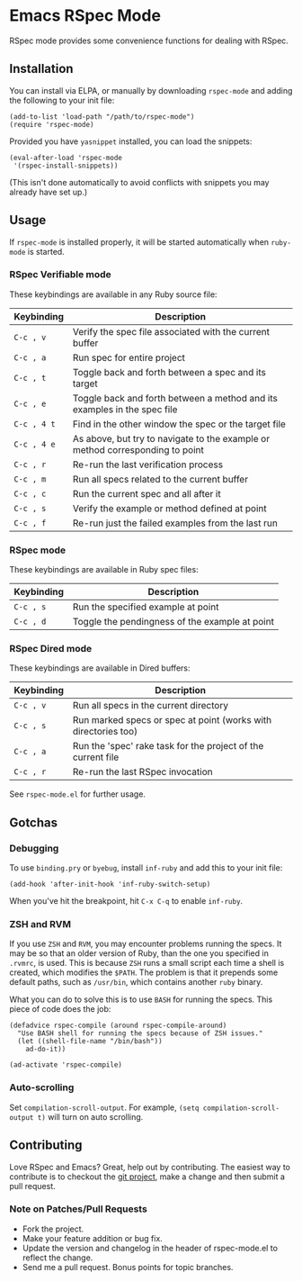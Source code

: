 # Emacs RSpec Mode
RSpec mode provides some convenience functions for dealing with RSpec.

## Installation

You can install via ELPA, or manually by downloading `rspec-mode` and
adding the following to your init file:

```emacs
(add-to-list 'load-path "/path/to/rspec-mode")
(require 'rspec-mode)
```

Provided you have `yasnippet` installed, you can load the snippets:

```emacs
(eval-after-load 'rspec-mode
 '(rspec-install-snippets))
```

(This isn't done automatically to avoid conflicts with snippets you
may already have set up.)

## Usage

If `rspec-mode` is installed properly, it will be started
automatically when `ruby-mode` is started.

### RSpec Verifiable mode

These keybindings are available in any Ruby source file:

Keybinding  | Description                                                                   |
------------|-------------------------------------------------------------------------------|
`C-c , v`   | Verify the spec file associated with the current buffer                       |
`C-c , a`   | Run spec for entire project                                                   |
`C-c , t`   | Toggle back and forth between a spec and its target                           |
`C-c , e`   | Toggle back and forth between a method and its examples in the spec file      |
`C-c , 4 t` | Find in the other window the spec or the target file                          |
`C-c , 4 e` | As above, but try to navigate to the example or method corresponding to point |
`C-c , r`   | Re-run the last verification process                                          |
`C-c , m`   | Run all specs related to the current buffer                                   |
`C-c , c`   | Run the current spec and all after it                                         |
`C-c , s`   | Verify the example or method defined at point                                 |
`C-c , f`   | Re-run just the failed examples from the last run                             |

### RSpec mode

These keybindings are available in Ruby spec files:

Keybinding | Description                                    |
-----------|------------------------------------------------|
`C-c , s`  | Run the specified example at point             |
`C-c , d`  | Toggle the pendingness of the example at point |

### RSpec Dired mode

These keybindings are available in Dired buffers:

Keybinding | Description                                                    |
-----------|----------------------------------------------------------------|
`C-c , v`  | Run all specs in the current directory                         |
`C-c , s`  | Run marked specs or spec at point (works with directories too) |
`C-c , a`  | Run the 'spec' rake task for the project of the current file   |
`C-c , r`  | Re-run the last RSpec invocation                               |

See `rspec-mode.el` for further usage.

## Gotchas
### Debugging

To use `binding.pry` or `byebug`, install `inf-ruby` and add this to
your init file:

```emacs
(add-hook 'after-init-hook 'inf-ruby-switch-setup)
```

When you've hit the breakpoint, hit `C-x C-q` to enable `inf-ruby`.

### ZSH and RVM

If you use `ZSH` and `RVM`, you may encounter problems running the
specs. It may be so that an older version of Ruby, than the one you
specified in `.rvmrc`, is used. This is because `ZSH` runs a small
script each time a shell is created, which modifies the `$PATH`. The
problem is that it prepends some default paths, such as `/usr/bin`,
which contains another `ruby` binary.

What you can do to solve this is to use `BASH` for running the
specs. This piece of code does the job:

```emacs
(defadvice rspec-compile (around rspec-compile-around)
  "Use BASH shell for running the specs because of ZSH issues."
  (let ((shell-file-name "/bin/bash"))
    ad-do-it))

(ad-activate 'rspec-compile)
```

### Auto-scrolling

Set `compilation-scroll-output`. For example, `(setq compilation-scroll-output t)`
will turn on auto scrolling.


## Contributing

Love RSpec and Emacs? Great, help out by contributing. The easiest way
to contribute is to checkout the
[git project](https://github.com/pezra/rspec-mode.git), make a change
and then submit a pull request.

### Note on Patches/Pull Requests

 * Fork the project.
 * Make your feature addition or bug fix.
 * Update the version and changelog in the header of rspec-mode.el to
   reflect the change.
 * Send me a pull request. Bonus points for topic branches.
